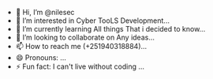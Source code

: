 - 👋 Hi, I’m @nilesec
- 👀 I’m interested in Cyber TooLS Development...
- 🌱 I’m currently learning All things That i decided to know...
- 💞️ I’m looking to collaborate on Any ideas...
- 📫 How to reach me (+251940318884)...
- 😄 Pronouns: ...
- ⚡ Fun fact: I can't live without coding ...

<!---
nilesec/nilesec is a ✨ special ✨ repository because its `README.md` (this file) appears on your GitHub profile.
You can click the Preview link to take a look at your changes.
--->

